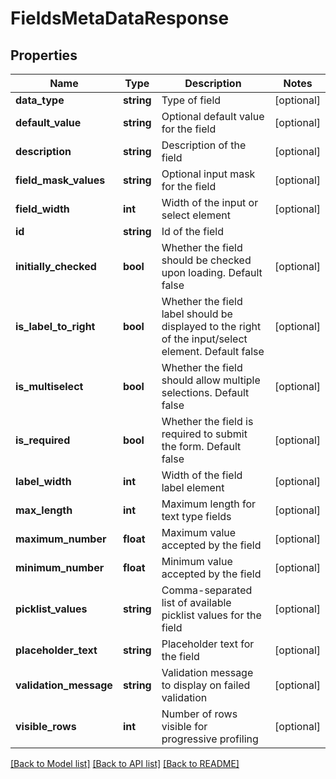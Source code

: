 # FieldsMetaDataResponse

## Properties

Name | Type | Description | Notes
------------ | ------------- | ------------- | -------------
**data_type** | **string** | Type of field | [optional] 
**default_value** | **string** | Optional default value for the field | [optional] 
**description** | **string** | Description of the field | [optional] 
**field_mask_values** | **string** | Optional input mask for the field | [optional] 
**field_width** | **int** | Width of the input or select element | [optional] 
**id** | **string** | Id of the field | 
**initially_checked** | **bool** | Whether the field should be checked upon loading.  Default false | [optional] 
**is_label_to_right** | **bool** | Whether the field label should be displayed to the right of the input/select element. Default false | [optional] 
**is_multiselect** | **bool** | Whether the field should allow multiple selections. Default false | [optional] 
**is_required** | **bool** | Whether the field is required to submit the form.  Default false | [optional] 
**label_width** | **int** | Width of the field label element | [optional] 
**max_length** | **int** | Maximum length for text type fields | [optional] 
**maximum_number** | **float** | Maximum value accepted by the field | [optional] 
**minimum_number** | **float** | Minimum value accepted by the field | [optional] 
**picklist_values** | **string** | Comma-separated list of available picklist values for the field | [optional] 
**placeholder_text** | **string** | Placeholder text for the field | [optional] 
**validation_message** | **string** | Validation message to display on failed validation | [optional] 
**visible_rows** | **int** | Number of rows visible for progressive profiling | [optional] 

[[Back to Model list]](../README.md#documentation-for-models) [[Back to API list]](../README.md#documentation-for-api-endpoints) [[Back to README]](../README.md)
